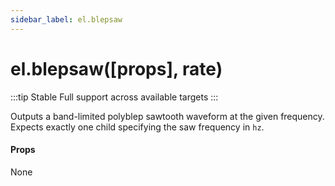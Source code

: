 ```yaml
---
sidebar_label: el.blepsaw
---
```


# el.blepsaw([props], rate)

:::tip Stable
Full support across available targets
:::

Outputs a band-limited polyblep sawtooth waveform at the given frequency. Expects
exactly one child specifying the saw frequency in `hz`.

#### Props

None


